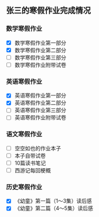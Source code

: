 ## 张三的寒假作业完成情况
### 数学寒假作业
- [x] 数学寒假作业第一部分
- [x] 数学寒假作业第二部分
- [ ] 数学寒假作业第三部分
- [ ] 数学寒假作业附带试卷
### 英语寒假作业
- [x] 英语寒假作业第一部分
- [x] 英语寒假作业第二部分
- [ ] 英语寒假作业第三部分
- [ ] 英语寒假作业附带试卷
### 语文寒假作业
- [ ] 空空如也的作业本子
- [ ] 本子自带试卷
- [ ] 10篇读书笔记
- [ ] 西游记每回梗概
### 历史寒假作业
- [x] 《幼童》第一篇（1～3集）读后感
- [x] 《幼童》第二篇（4～5集）读后感
